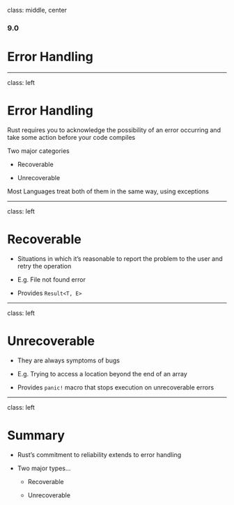 class: middle, center

### 9.0

# Error Handling

---

class: left

# Error Handling

Rust requires you to acknowledge the possibility of an error occurring and take
some action before your code compiles

Two major categories

* Recoverable

* Unrecoverable

Most Languages treat both of them in the same way, using exceptions

---

class: left

# Recoverable

* Situations in which it’s reasonable to report the problem to the user
  and retry the operation

* E.g. File not found error

* Provides `Result<T, E>`

---

class: left

# Unrecoverable

* They are always symptoms of bugs

* E.g. Trying to access a location beyond the end of an array

* Provides `panic!` macro that stops execution on unrecoverable errors

---

class: left

# Summary

* Rust’s commitment to reliability extends to error handling

* Two major types...

  * Recoverable

  * Unrecoverable
